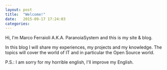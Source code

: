 ```yaml
---
layout: post
title:  "Welcome!"
date:   2015-09-17 17:24:03
categories: 
---
```

Hi, I'm Marco Ferraioli A.K.A. ParanoiaSystem and this is my site & blog.

In this blog I will share my experiences, my projects and my knowledge.
The topics will cover the world of IT and in particular the Open Source world.

P.S.: I am sorry for my horrible english, I'll improve my English.